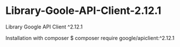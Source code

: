 # Library-Goole-API-Client-2.12.1
Library Google API Client ^2.12.1

Installation with composer
$ composer require google/apiclient:^2.12.1
